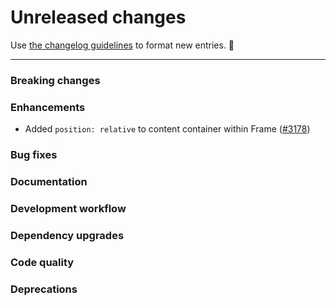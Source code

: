 # Unreleased changes

Use [the changelog guidelines](https://git.io/polaris-changelog-guidelines) to format new entries. 💜

---

### Breaking changes

### Enhancements

- Added `position: relative` to content container within Frame ([#3178](https://github.com/Shopify/polaris-react/pull/3178))

### Bug fixes

### Documentation

### Development workflow

### Dependency upgrades

### Code quality

### Deprecations
